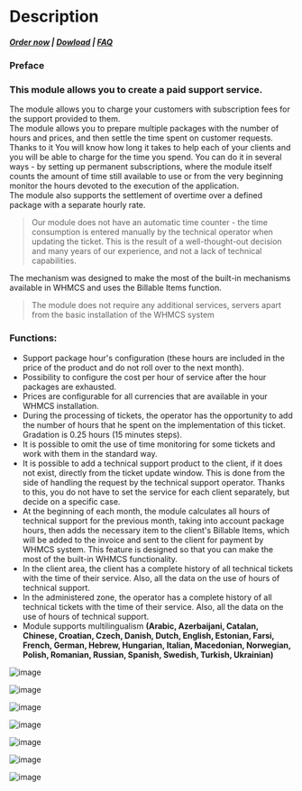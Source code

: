 # Description

#####  [Order now](https://puqcloud.com/index.php?rp=/store/whmcs-module-support-by-time) | [Dowload](https://download.puqcloud.com/WHMCS/servers/PUQ_WHMCS-Support-by-time/) | [FAQ](https://faq.puqcloud.com/)

### Preface

### This module allows you to create a paid support service.

The module allows you to charge your customers with subscription fees for the support provided to them.  
The module allows you to prepare multiple packages with the number of hours and prices, and then settle the time spent on customer requests. Thanks to it You will know how long it takes to help each of your clients and you will be able to charge for the time you spend. You can do it in several ways - by setting up permanent subscriptions, where the module itself counts the amount of time still available to use or from the very beginning monitor the hours devoted to the execution of the application.  
The module also supports the settlement of overtime over a defined package with a separate hourly rate.

>Our module does not have an automatic time counter - the time consumption is entered manually by the technical operator when updating the ticket. This is the result of a well-thought-out decision and many years of our experience, and not a lack of technical capabilities.

The mechanism was designed to make the most of the built-in mechanisms available in WHMCS and uses the Billable Items function.

>The module does not require any additional services, servers apart from the basic installation of the WHMCS system

### Functions:

- Support package hour's configuration (these hours are included in the price of the product and do not roll over to the next month).
- Possibility to configure the cost per hour of service after the hour packages are exhausted.
- Prices are configurable for all currencies that are available in your WHMCS installation.
- During the processing of tickets, the operator has the opportunity to add the number of hours that he spent on the implementation of this ticket. Gradation is 0.25 hours (15 minutes steps).
- It is possible to omit the use of time monitoring for some tickets and work with them in the standard way.
- It is possible to add a technical support product to the client, if it does not exist, directly from the ticket update window. This is done from the side of handling the request by the technical support operator. Thanks to this, you do not have to set the service for each client separately, but decide on a specific case.
- At the beginning of each month, the module calculates all hours of technical support for the previous month, taking into account package hours, then adds the necessary item to the client's Billable Items, which will be added to the invoice and sent to the client for payment by WHMCS system. This feature is designed so that you can make the most of the built-in WHMCS functionality.
- In the client area, the client has a complete history of all technical tickets with the time of their service. Also, all the data on the use of hours of technical support.
- In the administered zone, the operator has a complete history of all technical tickets with the time of their service. Also, all the data on the use of hours of technical support.
- Module supports multilingualism **(Arabic, Azerbaijani, Catalan, Chinese, Croatian, Czech, Danish, Dutch, English, Estonian, Farsi, French, German, Hebrew, Hungarian, Italian, Macedonian, Norwegian, Polish,  Romanian, Russian, Spanish, Swedish, Turkish, Ukrainian)**

![image](https://user-images.githubusercontent.com/81689153/226853982-c3062f56-e894-4382-9806-d016b2c2b88a.png)

![image](https://user-images.githubusercontent.com/81689153/226854024-2625f077-8d12-47ba-b4d9-6c62fab9fbf6.png)

![image](https://user-images.githubusercontent.com/81689153/226854058-97bb5fc3-afce-4dee-8a85-4c2e2f476233.png)

![image](https://user-images.githubusercontent.com/81689153/226854091-dd680476-1294-447e-9a8c-881bf64a5889.png)

![image](https://user-images.githubusercontent.com/81689153/226854152-943ccc1d-fbc9-4970-83c0-579582552ee2.png)

![image](https://user-images.githubusercontent.com/81689153/226854194-283fa61c-9ad6-4560-a6e1-38c01052e760.png)

![image](https://user-images.githubusercontent.com/81689153/226854223-276112c1-5e37-47d0-a9ab-315d139f9da0.png)
